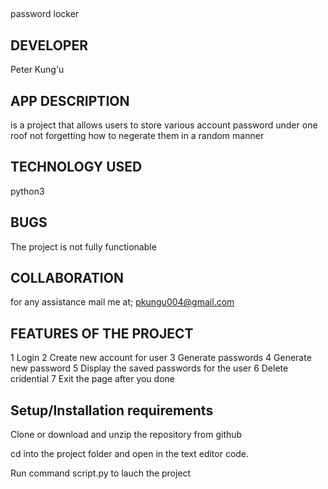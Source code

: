 ##

password locker

## DEVELOPER
Peter Kung'u 

## APP DESCRIPTION

is a project that allows users to store various account  password under one roof 
not forgetting  how to negerate  them in a random manner


## TECHNOLOGY USED 

python3

## BUGS

The project is not fully functionable 

## COLLABORATION

for any assistance mail me at;
pkungu004@gmail.com

## FEATURES OF THE PROJECT

1 Login 
2 Create new account for user
3 Generate passwords
4 Generate new password
5 Display the saved passwords for the user
6 Delete cridential
7 Exit the page after you done


## Setup/Installation requirements
Clone or download and unzip the repository from github


cd into the project folder and open in the text editor code.

Run command script.py to lauch the project


